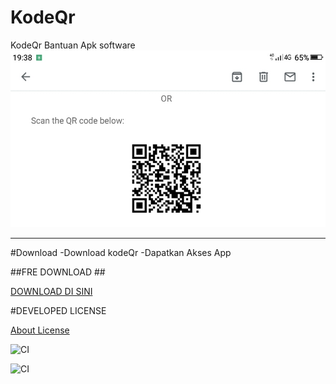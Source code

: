 # KodeQr
KodeQr Bantuan Apk software
![Apps](https://github.com/AppsShop/KodeQr/blob/master/Screenshot_2020-05-24-19-38-50.jpg)

---

#Download
-Download kodeQr
-Dapatkan Akses App

##FRE DOWNLOAD ##

[DOWNLOAD DI SINI](https://itunes.apple.com/en/app/id411206394?mt=8)

#DEVELOPED LICENSE

[About License](https://github.com/AppsShop/KodeQr/blob/master/LICENSE.MD)

![CI](https://github.com/AppsShop/KodeQr/workflows/CI/badge.svg)

<Push>

![CI](https://github.com/AppsShop/KodeQr/workflows/CI/badge.svg)
